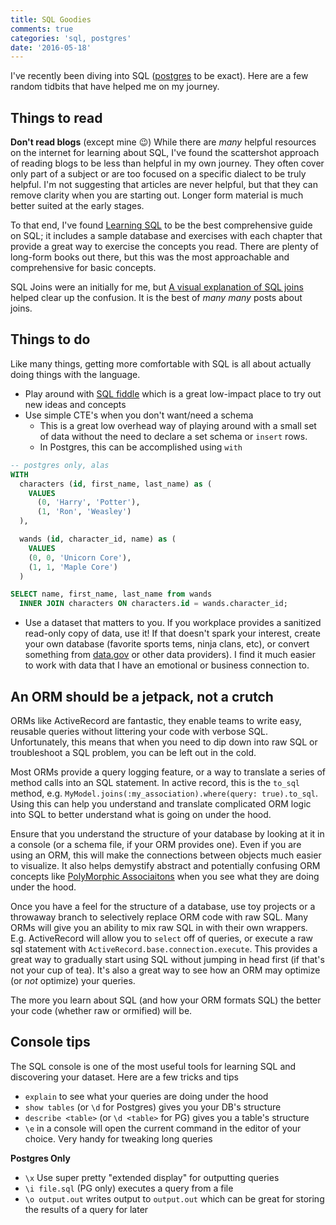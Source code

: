 ```yaml
---
title: SQL Goodies
comments: true
categories: 'sql, postgres'
date: '2016-05-18'
---
```


I've recently been diving into SQL ([postgres](http://www.postgresql.org/) to be exact). Here are a few random tidbits that have helped me on my journey.

## Things to read

**Don't read blogs** (except mine 😉) While there are _many_ helpful resources on the internet for learning about SQL, I've found the scattershot approach of reading blogs to be less than helpful in my own journey. They often cover only part of a subject or are too focused on a specific dialect to be truly helpful. I'm not suggesting that articles are never helpful, but that they can remove clarity when you are starting out. Longer form material is much better suited at the early stages.

To that end, I've found [Learning SQL](http://www.amazon.com/Learning-SQL-Alan-Beaulieu/dp/0596520832) to be the best comprehensive guide on SQL; it includes a sample database and exercises with each chapter that provide a great way to exercise the concepts you read. There are plenty of long-form books out there, but this was the most approachable and comprehensive for basic concepts.

SQL Joins were an initially for me, but [A visual explanation of SQL joins](https://blog.codinghorror.com/a-visual-explanation-of-sql-joins/) helped clear up the confusion. It is the best of _many many_ posts about joins.


## Things to do

Like many things, getting more comfortable with SQL is all about actually doing things with the language.

- Play around with [SQL fiddle](http://sqlfiddle.com/) which is a great low-impact place to try out new ideas and concepts
- Use simple CTE's when you don't want/need a schema
  - This is a great low overhead way of playing around with a small set of data without the need to declare a set schema or `insert` rows.
  - In Postgres, this can be accomplished using `with`

```sql
-- postgres only, alas
WITH
  characters (id, first_name, last_name) as (
    VALUES
      (0, 'Harry', 'Potter'),
      (1, 'Ron', 'Weasley')
  ),

  wands (id, character_id, name) as (
    VALUES
    (0, 0, 'Unicorn Core'),
    (1, 1, 'Maple Core')
  )

SELECT name, first_name, last_name from wands
  INNER JOIN characters ON characters.id = wands.character_id;
```

- Use a dataset that matters to you. If you workplace provides a sanitized read-only copy of data, use it! If that doesn't spark your interest, create your own database (favorite sports tems, ninja clans, etc), or convert something from [data.gov](https://www.google.com/#q=open+data) or other data providers). I find it much easier to work with data that I have an emotional or business connection to.

## An ORM should be a jetpack, not a crutch

ORMs like ActiveRecord are fantastic, they enable teams to write easy, reusable queries without littering your code with verbose SQL. Unfortunately, this means that when you need to dip down into raw SQL or troubleshoot a SQL problem, you can be left out in the cold.

Most ORMs provide a query logging feature, or a way to translate a series of method calls into an SQL statement. In active record, this is the `to_sql` method, e.g. `MyModel.joins(:my_association).where(query: true).to_sql`. Using this can help you understand and translate complicated ORM logic into SQL to better understand what is going on under the hood.

Ensure that you understand the structure of your database by looking at it in a console (or a schema file, if your ORM provides one). Even if you are using an ORM, this will make the connections between objects much easier to visualize. It also helps demystify abstract and potentially confusing ORM concepts like [PolyMorphic Associaitons](http://guides.rubyonrails.org/association_basics.html#polymorphic-associations) when you see what they are doing under the hood.

Once you have a feel for the structure of a database, use toy projects or a throwaway branch to selectively replace ORM code with raw SQL. Many ORMs will give you an ability to mix raw SQL in with their own wrappers. E.g. ActiveRecord will allow you to `select` off of queries, or execute a raw sql statement with `ActiveRecord.base.connection.execute`. This provides a great way to gradually start using SQL without jumping in head first (if that's not your cup of tea). It's also a great way to see how an ORM may optimize (or _not_ optimize) your queries.

The more you learn about SQL (and how your ORM formats SQL) the better your code (whether raw or ormified) will be.

## Console tips

The SQL console is one of the most useful tools for learning SQL and discovering your dataset. Here are a few tricks and tips

- `explain` to see what your queries are doing under the hood
- `show tables` (or `\d` for Postgres) gives you your DB's structure
- `describe <table>` (or `\d <table>` for PG) gives you a table's structure
- `\e` in a console will open the current command in the editor of your choice. Very handy for tweaking long queries

**Postgres Only**

- `\x` Use super pretty "extended display" for outputting queries
- `\i file.sql` (PG only) executes a query from a file
- `\o output.out` writes output to `output.out` which can be great for storing the results of a query for later
